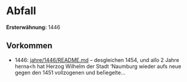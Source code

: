 # Abfall

**Ersterwähnung:** 1446

## Vorkommen
- 1446: [jahre/1446/README.md](../jahre/1446/README.md) – desgleichen 1454, und
alſo 2 Jahre herna<h hat Herzog Wilhelm der Stadt
‘Naumburg wieder aufs neue gegen den 1451 vollzogenen
und beſiegelte...
